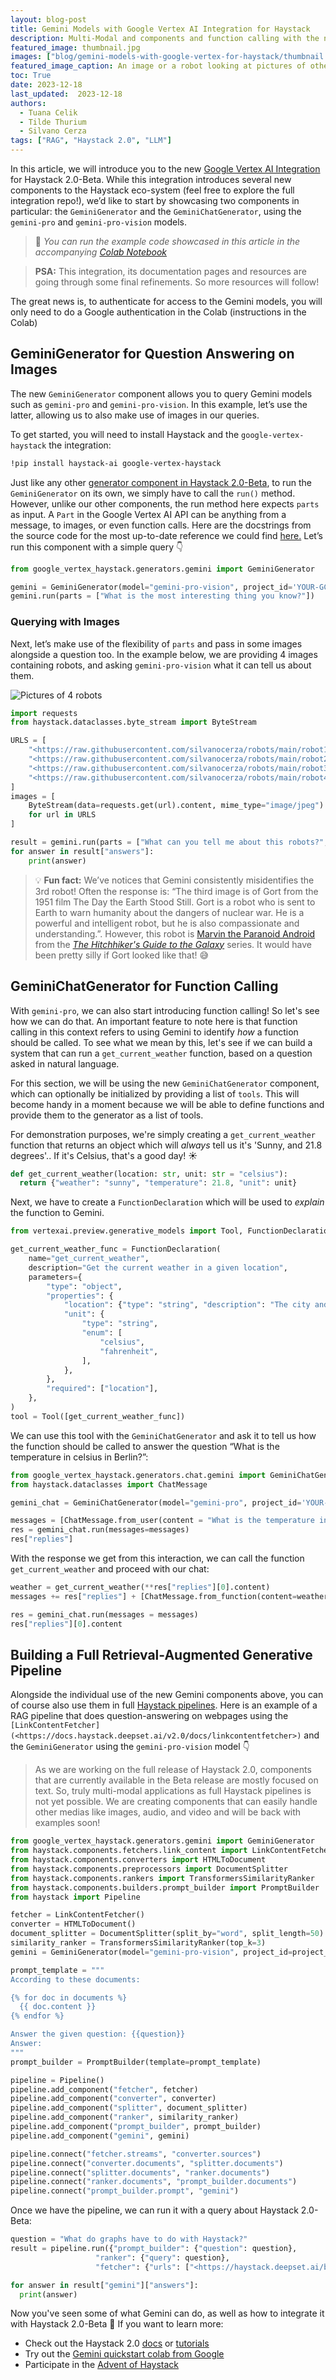 ```yaml
---
layout: blog-post
title: Gemini Models with Google Vertex AI Integration for Haystack 
description: Multi-Modal and components and function calling with the new Gemini integrations for Haystack
featured_image: thumbnail.jpg
images: ["blog/gemini-models-with-google-vertex-for-haystack/thumbnail.jpg"]
featured_image_caption: An image or a robot looking at pictures of other robots
toc: True
date: 2023-12-18
last_updated:  2023-12-18
authors:
  - Tuana Celik
  - Tilde Thurium
  - Silvano Cerza
tags: ["RAG", "Haystack 2.0", "LLM"]
---	
```



In this article, we will introduce you to the new [Google Vertex AI Integration](https://www.notion.so/Gemini-Models-with-Google-Vertex-AI-Integration-for-Haystack-999b15eaee3b4ba4bca25519c95c62f0?pvs=21) for Haystack 2.0-Beta. While this integration introduces several new components to the Haystack eco-system (feel free to explore the full integration repo!), we’d like to start by showcasing two components in particular: the `GeminiGenerator` and the `GeminiChatGenerator`, using the `gemini-pro` and `gemini-pro-vision` models.

> 💚 _You can run the example code showcased in this article in the accompanying_ _[Colab Notebook](https://colab.research.google.com/drive/10SdXvH2ATSzqzA3OOmTM8KzD5ZdH_Q6Z?usp=sharing)_

> **PSA:** This integration, its documentation pages and resources are going through some final refinements. So more resources will follow!

The great news is, to authenticate for access to the Gemini models, you will only need to do a Google authentication in the Colab (instructions in the Colab)

## GeminiGenerator for Question Answering on Images

The new `GeminiGenerator` component allows you to query Gemini models such as `gemini-pro` and `gemini-pro-vision`. In this example, let’s use the latter, allowing us to also make use of images in our queries.

To get started, you will need to install Haystack and the `google-vertex-haystack` the integration:

```bash
!pip install haystack-ai google-vertex-haystack

```

Just like any other [generator component in Haystack 2.0-Beta](https://docs.haystack.deepset.ai/v2.0/docs/generators), to run the `GeminiGenerator` on its own, we simply have to call the `run()` method. However, unlike our other components, the run method here expects `parts` as input. A `Part` in the Google Vertex AI API can be anything from a message, to images, or even function calls. Here are the docstrings from the source code for the most up-to-date reference we could find [here.](https://github.com/googleapis/python-aiplatform/blob/5f6ad8df5a08e78a121a72a21e21d95abb072e58/vertexai/generative_models/_generative_models.py#L1427-L1446) Let’s run this component with a simple query 👇

```python
from google_vertex_haystack.generators.gemini import GeminiGenerator

gemini = GeminiGenerator(model="gemini-pro-vision", project_id='YOUR-GCP-PROJECT-ID')
gemini.run(parts = ["What is the most interesting thing you know?"])

```

### Querying with Images

Next, let’s make use of the flexibility of `parts` and pass in some images alongside a question too. In the example below, we are providing 4 images containing robots, and asking `gemini-pro-vision` what it can tell us about them.

![Pictures of 4 robots](robots.png)

```python
import requests
from haystack.dataclasses.byte_stream import ByteStream

URLS = [
    "<https://raw.githubusercontent.com/silvanocerza/robots/main/robot1.jpg>",
    "<https://raw.githubusercontent.com/silvanocerza/robots/main/robot2.jpg>",
    "<https://raw.githubusercontent.com/silvanocerza/robots/main/robot3.jpg>",
    "<https://raw.githubusercontent.com/silvanocerza/robots/main/robot4.jpg>"
]
images = [
    ByteStream(data=requests.get(url).content, mime_type="image/jpeg")
    for url in URLS
]

result = gemini.run(parts = ["What can you tell me about this robots?", *images])
for answer in result["answers"]:
    print(answer)

```

> 💡 **Fun fact:** We’ve notices that Gemini consistently misidentifies the 3rd robot! Often the response is: “The third image is of Gort from the 1951 film The Day the Earth Stood Still. Gort is a robot who is sent to Earth to warn humanity about the dangers of nuclear war. He is a powerful and intelligent robot, but he is also compassionate and understanding.”. However, this robot is [Marvin the Paranoid Android](https://en.wikipedia.org/wiki/Marvin_the_Paranoid_Android) from the _[The Hitchhiker's Guide to the Galaxy](https://en.wikipedia.org/wiki/The_Hitchhiker%27s_Guide_to_the_Galaxy)_ series. It would have been pretty silly if Gort looked like that! 😅

## GeminiChatGenerator for Function Calling

With `gemini-pro`, we can also start introducing function calling! So let's see how we can do that. An important feature to note here is that function calling in this context refers to using Gemini to identify _how_ a function should be called. To see what we mean by this, let's see if we can build a system that can run a `get_current_weather` function, based on a question asked in natural language.

For this section, we will be using the new `GeminiChatGenerator` component, which can optionally be initialized by providing a list of `tools`. This will become handy in a moment because we will be able to define functions and provide them to the generator as a list of tools.

For demonstration purposes, we're simply creating a `get_current_weather` function that returns an object which will _always_ tell us it's 'Sunny, and 21.8 degrees'.. If it's Celsius, that's a good day! ☀️

```python
def get_current_weather(location: str, unit: str = "celsius"):
  return {"weather": "sunny", "temperature": 21.8, "unit": unit}

```

Next, we have to create a `FunctionDeclaration` which will be used to _explain_ the function to Gemini.

```python
from vertexai.preview.generative_models import Tool, FunctionDeclaration

get_current_weather_func = FunctionDeclaration(
    name="get_current_weather",
    description="Get the current weather in a given location",
    parameters={
        "type": "object",
        "properties": {
            "location": {"type": "string", "description": "The city and state, e.g. San Francisco, CA"},
            "unit": {
                "type": "string",
                "enum": [
                    "celsius",
                    "fahrenheit",
                ],
            },
        },
        "required": ["location"],
    },
)
tool = Tool([get_current_weather_func])

```

We can use this tool with the `GeminiChatGenerator` and ask it to tell us how the function should be called to answer the question “What is the temperature in celsius in Berlin?”:

```python
from google_vertex_haystack.generators.chat.gemini import GeminiChatGenerator
from haystack.dataclasses import ChatMessage

gemini_chat = GeminiChatGenerator(model="gemini-pro", project_id='YOUR-GCP-PROJECT-ID', tools=[tool])

messages = [ChatMessage.from_user(content = "What is the temperature in celsius in Berlin?")]
res = gemini_chat.run(messages=messages)
res["replies"]

```

With the response we get from this interaction, we can call the function `get_current_weather` and proceed with our chat:

```python
weather = get_current_weather(**res["replies"][0].content)
messages += res["replies"] + [ChatMessage.from_function(content=weather, name="get_current_weather")]

res = gemini_chat.run(messages = messages)
res["replies"][0].content

```

## Building a Full Retrieval-Augmented Generative Pipeline

Alongside the individual use of the new Gemini components above, you can of course also use them in full [Haystack pipelines](https://docs.haystack.deepset.ai/v2.0/docs/pipelines). Here is an example of a RAG pipeline that does question-answering on webpages using the `[LinkContentFetcher](<https://docs.haystack.deepset.ai/v2.0/docs/linkcontentfetcher>)` and the `GeminiGenerator` using the `gemini-pro-vision` model 👇

> As we are working on the full release of Haystack 2.0, components that are currently available in the Beta release are mostly focused on text. So, truly multi-modal applications as full Haystack pipelines is not yet possible. We are creating components that can easily handle other medias like images, audio, and video and will be back with examples soon!

```python
from google_vertex_haystack.generators.gemini import GeminiGenerator
from haystack.components.fetchers.link_content import LinkContentFetcher
from haystack.components.converters import HTMLToDocument
from haystack.components.preprocessors import DocumentSplitter
from haystack.components.rankers import TransformersSimilarityRanker
from haystack.components.builders.prompt_builder import PromptBuilder
from haystack import Pipeline

fetcher = LinkContentFetcher()
converter = HTMLToDocument()
document_splitter = DocumentSplitter(split_by="word", split_length=50)
similarity_ranker = TransformersSimilarityRanker(top_k=3)
gemini = GeminiGenerator(model="gemini-pro-vision", project_id=project_id)

prompt_template = """
According to these documents:

{% for doc in documents %}
  {{ doc.content }}
{% endfor %}

Answer the given question: {{question}}
Answer:
"""
prompt_builder = PromptBuilder(template=prompt_template)

pipeline = Pipeline()
pipeline.add_component("fetcher", fetcher)
pipeline.add_component("converter", converter)
pipeline.add_component("splitter", document_splitter)
pipeline.add_component("ranker", similarity_ranker)
pipeline.add_component("prompt_builder", prompt_builder)
pipeline.add_component("gemini", gemini)

pipeline.connect("fetcher.streams", "converter.sources")
pipeline.connect("converter.documents", "splitter.documents")
pipeline.connect("splitter.documents", "ranker.documents")
pipeline.connect("ranker.documents", "prompt_builder.documents")
pipeline.connect("prompt_builder.prompt", "gemini") 

```

Once we have the pipeline, we can run it with a query about Haystack 2.0-Beta:

```python
question = "What do graphs have to do with Haystack?"
result = pipeline.run({"prompt_builder": {"question": question},
                   "ranker": {"query": question},
                   "fetcher": {"urls": ["<https://haystack.deepset.ai/blog/introducing-haystack-2-beta-and-advent>"]}})

for answer in result["gemini"]["answers"]:
  print(answer)

```

Now you've seen some of what Gemini can do, as well as how to integrate it with Haystack 2.0-Beta 🫶 If you want to learn more:

-   Check out the Haystack 2.0 [docs](https://docs.haystack.deepset.ai/v2.0/docs) or [tutorials](https://haystack.deepset.ai/tutorials)
-   Try out the [Gemini quickstart colab from Google](https://colab.research.google.com/github/google/generative-ai-docs/blob/main/site/en/tutorials/python_quickstart.ipynb#scrollTo=IqFXdgDFRvlU)
-   Participate in the [Advent of Haystack](https://haystack.deepset.ai/advent-of-haystack)